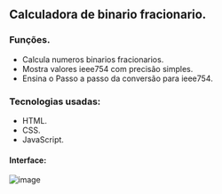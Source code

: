 ## Calculadora de binario fracionario.

### Funções.
* Calcula numeros binarios fracionarios.
* Mostra valores ieee754 com precisão simples.
* Ensina o Passo a passo da conversão para ieee754.

### Tecnologias usadas:
* HTML.
* CSS.
* JavaScript.
  
#### Interface:
![image](https://github.com/user-attachments/assets/c05e618f-2152-41c6-9c32-c25644c60ff0)
